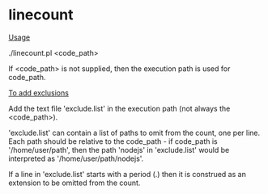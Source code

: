 # linecount

<u>Usage</u>

./linecount.pl <code_path>

If <code_path> is not supplied, then the execution path is used for code_path.
  
<u>To add exclusions</u>

Add the text file 'exclude.list' in the execution path (not always the <code_path>).

'exclude.list' can contain a list of paths to omit from the count, one per line. Each path should be relative to the code_path - if code_path is '/home/user/path', then the path 'nodejs' in 'exclude.list' would be interpreted as '/home/user/path/nodejs'.

If a line in 'exclude.list' starts with a period (.) then it is construed as an extension to be omitted from the count.
